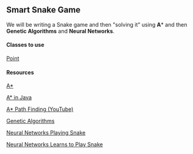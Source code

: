 ## Smart Snake Game

We will be writing a Snake game and then "solving it" using **A*** and then **Genetic Algorithms** and **Neural
Networks**.

#### Classes to use

[Point](https://docs.oracle.com/javase/8/docs/api/java/awt/Point.html)

#### Resources

[A*](https://en.wikipedia.org/wiki/A*_search_algorithm)

[A* in Java](https://codegym.cc/groups/posts/a-search-algorithm-in-java)

[A* Path Finding (YouTube)](https://www.youtube.com/watch?v=-L-WgKMFuhE)

[Genetic Algorithms](https://en.wikipedia.org/wiki/Genetic_algorithm)

[Neural Networks Playing Snake](https://blog.devgenius.io/i-finally-made-a-neural-network-that-learns-snake-in-python-4ba9f3975783)

[Neural Networks Learns to Play Snake](https://www.youtube.com/watch?v=zIkBYwdkuTk)


